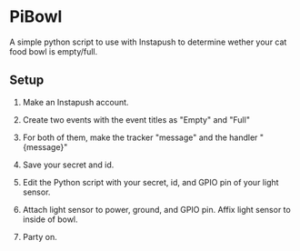 # PiBowl
A simple python script to use with Instapush to determine wether your cat food bowl is empty/full.
## Setup

1. Make an Instapush account.

2. Create two events with the event titles as "Empty" and "Full"

3. For both of them, make the tracker "message" and the handler "{message}"

4. Save your secret and id.

5. Edit the Python script with your secret, id, and GPIO pin of your light sensor.

6. Attach light sensor to power, ground, and GPIO pin. Affix light sensor to inside of bowl.

7. Party on.

